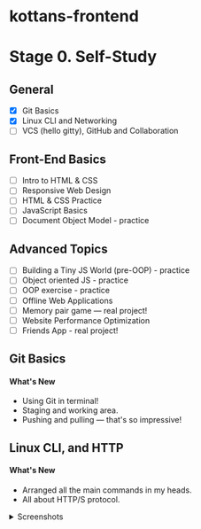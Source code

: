 # kottans-frontend

# Stage 0. Self-Study

## General
- [X] Git Basics
- [X] Linux CLI and Networking
- [ ] VCS (hello gitty), GitHub and Collaboration
## Front-End Basics
- [ ] Intro to HTML & CSS
- [ ] Responsive Web Design
- [ ] HTML & CSS Practice
- [ ] JavaScript Basics
- [ ] Document Object Model - practice
## Advanced Topics
- [ ] Building a Tiny JS World (pre-OOP) - practice
- [ ] Object oriented JS - practice
- [ ] OOP exercise - practice
- [ ] Offline Web Applications
- [ ] Memory pair game — real project!
- [ ] Website Performance Optimization
- [ ] Friends App - real project!

## Git Basics

#### What's New

- Using Git in terminal!
- Staging and working area.
- Pushing and pulling — that's so impressive!

## Linux CLI, and HTTP

#### What's New

- Arranged all the main commands in my heads.
- All about HTTP/S protocol.
<details>
    <summary>Screenshots</summary>

![linux survival quiz1](./task_linux_cli/linuxsurvival1.png)
![linux survival quiz2](./task_linux_cli/linuxsurvival2.png)
![linux survival quiz3](./task_linux_cli/linuxsurvival3.png)
![linux survival quiz4](./task_linux_cli/linuxsurvival4.png)
</details>
